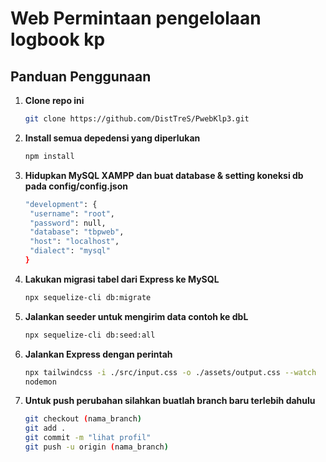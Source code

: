 # Web Permintaan pengelolaan logbook kp

## Panduan Penggunaan

1. **Clone repo ini**

   ```bash
   git clone https://github.com/DistTreS/PwebKlp3.git
   ```

2. **Install semua depedensi yang diperlukan**

   ```bash
   npm install
   ```

3. **Hidupkan MySQL XAMPP dan buat database & setting koneksi db pada config/config.json**

   ```bash
   "development": {
    "username": "root",
    "password": null,
    "database": "tbpweb",
    "host": "localhost",
    "dialect": "mysql"
   }
   ```

4. **Lakukan migrasi tabel dari Express ke MySQL**

   ```bash
   npx sequelize-cli db:migrate

   ```

5. **Jalankan seeder untuk mengirim data contoh ke dbL**

   ```bash
   npx sequelize-cli db:seed:all
   ```

6. **Jalankan Express dengan perintah**

   ```bash
   npx tailwindcss -i ./src/input.css -o ./assets/output.css --watch
   nodemon

   ```

7. **Untuk push perubahan silahkan buatlah branch baru terlebih dahulu**

   ```bash
   git checkout (nama_branch)
   git add .
   git commit -m "lihat profil"
   git push -u origin (nama_branch)
   ```
